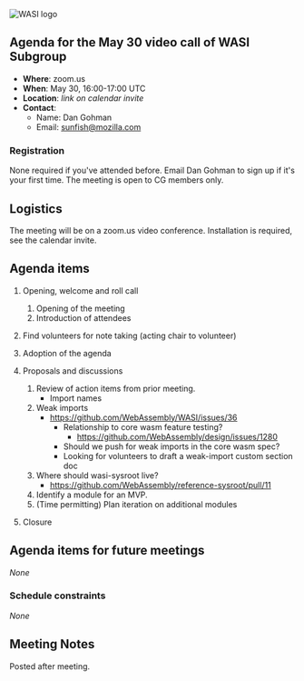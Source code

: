 ![WASI logo](/WASI.png)

## Agenda for the May 30 video call of WASI Subgroup

- **Where**: zoom.us
- **When**: May 30, 16:00-17:00 UTC
- **Location**: *link on calendar invite*
- **Contact**:
    - Name: Dan Gohman
    - Email: sunfish@mozilla.com

### Registration

None required if you've attended before. Email Dan Gohman to sign up if it's
your first time. The meeting is open to CG members only.

## Logistics

The meeting will be on a zoom.us video conference.
Installation is required, see the calendar invite.

## Agenda items

1. Opening, welcome and roll call
    1. Opening of the meeting
    1. Introduction of attendees
1. Find volunteers for note taking (acting chair to volunteer)
1. Adoption of the agenda
1. Proposals and discussions
    1. Review of action items from prior meeting.
        - Import names
    1. Weak imports
        - https://github.com/WebAssembly/WASI/issues/36
           - Relationship to core wasm feature testing?
              - https://github.com/WebAssembly/design/issues/1280
           - Should we push for weak imports in the core wasm spec?
           - Looking for volunteers to draft a weak-import custom section doc
    1. Where should wasi-sysroot live?
        - https://github.com/WebAssembly/reference-sysroot/pull/11
    1. Identify a module for an MVP.
    1. (Time permitting) Plan iteration on additional modules

1. Closure

## Agenda items for future meetings

*None*

### Schedule constraints

*None*

## Meeting Notes

Posted after meeting.
